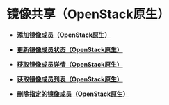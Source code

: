 # 镜像共享（OpenStack原生）<a name="ims_03_0719"></a>

-   **[添加镜像成员（OpenStack原生）](添加镜像成员（OpenStack原生）.md)**  

-   **[更新镜像成员状态（OpenStack原生）](更新镜像成员状态（OpenStack原生）.md)**  

-   **[获取镜像成员详情（OpenStack原生）](获取镜像成员详情（OpenStack原生）.md)**  

-   **[获取镜像成员列表（OpenStack原生）](获取镜像成员列表（OpenStack原生）.md)**  

-   **[删除指定的镜像成员（OpenStack原生）](删除指定的镜像成员（OpenStack原生）.md)**  


